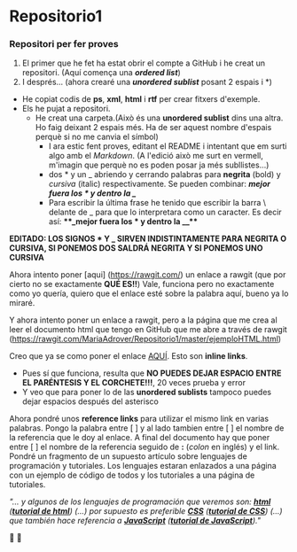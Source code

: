 # Repositorio1
### Repositori per fer proves
   

1. El primer que he fet ha estat obrir el compte a GitHub i he creat un repositori. (Aquí comença una **_ordered list_**)
2. I després... (ahora crearé una **_unordered sublist_** posant 2 espais i *)
  * He copiat codis de **ps**, **xml**, **html** i **rtf** per crear fitxers d'exemple.
  * Els he pujat a repositori. 
    * He creat una carpeta.(Això és una **unordered sublist** dins una altra. Ho faig deixant 2 espais més.
    Ha de ser aquest nombre d'espais perquè si no me canvia el símbol)
      * I ara estic fent proves, editant el README i intentant que em surti algo amb el *Markdown*. (A l'edició això me
      surt en vermell, m'imagin que perquè no es poden posar ja més subllistes...)
      * dos * y un _ abriendo y cerrando palabras para **negrita** (bold) y _cursiva_ (italic) respectivamente. 
      Se pueden combinar: **_mejor fuera los * y dentro la \__**
      * Para escribir la última frase he tenido que escribir la barra \ delante de _ para que lo interpretara como un caracter. 
      Es decir así: **\*\*\_mejor fuera los * y dentro la \_\_\*\***

__EDITADO: LOS SIGNOS * Y _ SIRVEN INDISTINTAMENTE PARA NEGRITA O CURSIVA, SI PONEMOS DOS SALDRÁ NEGRITA Y SI PONEMOS UNO CURSIVA__

Ahora intento poner [aqui] (https://rawgit.com/) un enlace a rawgit (que por cierto no se exactamente **QUÉ ES!!**)
Vale, funciona pero no exactamente como yo quería, quiero que el enlace esté sobre la palabra aquí, bueno ya lo miraré.

Y ahora intento poner un enlace a rawgit, pero a la página que me crea al leer el documento html que tengo en GitHub
que me abre a través de rawgit (https://rawgit.com/MariaAdrover/Repositorio1/master/ejemploHTML.html)

Creo que ya se como poner el enlace [AQUÍ](https://rawgit.com/). Esto son **inline links**.
  * Pues sí que funciona, resulta que **NO PUEDES DEJAR ESPACIO ENTRE EL PARÉNTESIS Y EL CORCHETE!!!**, 20 veces prueba y error
  * Y veo que para poner lo de las **unordered sublists** tampoco puedes dejar espacios después del asterisco
  
Ahora pondré unos **reference links** para utilizar el mismo link en varias palabras. Pongo la palabra entre [ ] y al lado tambien entre [ ] el nombre de la referencia que le doy al enlace. A final del documento hay que poner entre [ ] el nombre de la referencia seguido de **:** (_colon_ en inglés) y el link. Pondré un fragmento de un supuesto artículo sobre lenguajes de programación y tutoriales. Los lenguajes estaran enlazados a una página con un ejemplo de código de todos y los tutoriales a una página de tutoriales.

_"... y algunos de los lenguajes de programación que veremos son: [**html**][código] ([**tutorial de html**][tutorial]) (...) por supuesto es preferible [**CSS**][código] ([**tutorial de CSS**][tutorial]) (...) que también hace referencia a [**JavaScript**][código] ([**tutorial de JavaScript**][tutorial])."_ 

[código]: https://www.aprenderaprogramar.com/index.php?option=com_content&view=article&id=779:diferencias-entre-javascript-y-java-html-css-php-frontera-entre-lenguajes-en-desarrollos-web-cu01105e&catid=78&Itemid=206
[tutorial]: https://www.aprenderaprogramar.es/index.php?option=com_content&view=article&id=57&Itemid=86

:rocket: :metal:


  
